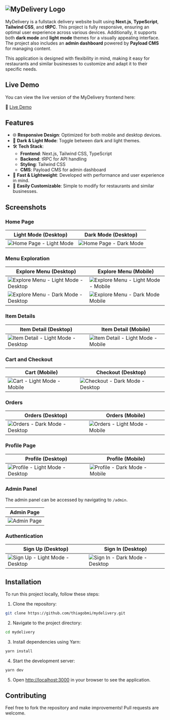 
![MyDelivery Logo](/assets/logo7.png)
---
MyDelivery is a fullstack delivery website built using **Next.js**, **TypeScript**, **Tailwind CSS**, and **tRPC**. This project is fully responsive, ensuring an optimal user experience across various devices. Additionally, it supports both **dark mode** and **light mode** themes for a visually appealing interface. The project also includes an **admin dashboard** powered by **Payload CMS** for managing content.

This application is designed with flexibility in mind, making it easy for restaurants and similar businesses to customize and adapt it to their specific needs.

## Live Demo

You can view the live version of the MyDelivery frontend here:

🔗 [Live Demo](https://mydelivery-thiagobmi.vercel.app/)

## Features

- 🌐 **Responsive Design**: Optimized for both mobile and desktop devices.
- 🌙 **Dark & Light Mode**: Toggle between dark and light themes.
- 🛠️ **Tech Stack**: 
  - **Frontend**: Next.js, Tailwind CSS, TypeScript
  - **Backend**: tRPC for API handling
  - **Styling**: Tailwind CSS
  - **CMS**: Payload CMS for admin dashboard
- 🚀 **Fast & Lightweight**: Developed with performance and user experience in mind.
- 🔄 **Easily Customizable**: Simple to modify for restaurants and similar businesses.

## Screenshots

### Home Page

| Light Mode (Desktop) | Dark Mode (Desktop) |  
|----------------------|---------------------|
| ![Home Page - Light Mode](/assets/screenshots/image.png) | ![Home Page - Dark Mode](/assets/screenshots/image-1.png) |

### Menu Exploration

| Explore Menu (Desktop) | Explore Menu (Mobile) |
|------------------------|-----------------------|
| ![Explore Menu - Light Mode - Desktop](/assets/screenshots/image-2.png) | ![Explore Menu - Light Mode - Mobile](/assets/screenshots/image-5.png) |
| ![Explore Menu - Dark Mode - Desktop](/assets/screenshots/image-3.png)  | ![Explore Menu - Dark Mode Mobile](/assets/screenshots/image-17.png) |

### Item Details

| Item Detail (Desktop) | Item Detail (Mobile) |
|-----------------------|----------------------|
| ![Item Detail - Light Mode - Desktop](/assets/screenshots/image-4.png) | ![Item Detail - Light Mode - Mobile](/assets/screenshots/image-6.png) |

### Cart and Checkout

| Cart (Mobile) | Checkout (Desktop) |
|---------------|---------------------|
| ![Cart - Light Mode - Mobile](/assets/screenshots/image-8.png) | ![Checkout - Dark Mode - Desktop](/assets/screenshots/image-7.png) |

### Orders

| Orders (Desktop) | Orders (Mobile) |
|------------------|-----------------|
| ![Orders - Dark Mode - Desktop](/assets/screenshots/image-9.png) | ![Orders - Light Mode - Mobile](/assets/screenshots/image-10.png) |

### Profile Page

| Profile (Desktop) | Profile (Mobile) |
|-------------------|------------------|
| ![Profile - Light Mode - Desktop](/assets/screenshots/image-11.png) | ![Profile - Dark Mode - Mobile](/assets/screenshots/image-12.png) |

### Admin Panel

The admin panel can be accessed by navigating to `/admin`.

| Admin Page |
|------------|
| ![Admin Page](/assets/screenshots/image-14.png) |

### Authentication

| Sign Up (Desktop) | Sign In (Desktop) |
|-------------------|-------------------|
| ![Sign Up - Light Mode - Desktop](/assets/screenshots/image-15.png) | ![Sign In - Dark Mode - Desktop](/assets/screenshots/image-16.png) |

## Installation

To run this project locally, follow these steps:

1. Clone the repository:

```bash
git clone https://github.com/thiagobmi/mydelivery.git
```

2. Navigate to the project directory:

```bash
cd mydelivery
```

3. Install dependencies using Yarn:

```bash
yarn install
```

4. Start the development server:

```bash
yarn dev
```

5. Open [http://localhost:3000](http://localhost:3000) in your browser to see the application.

## Contributing

Feel free to fork the repository and make improvements! Pull requests are welcome.
